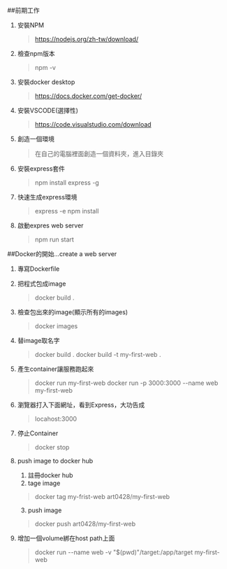 ##前期工作

1. 安裝NPM
    > https://nodejs.org/zh-tw/download/

2. 檢查npm版本
    > npm -v

3. 安裝docker desktop
    > https://docs.docker.com/get-docker/

4. 安裝VSCODE(選擇性)
    > https://code.visualstudio.com/download

5. 創造一個環境
    > 在自己的電腦裡面創造一個資料夾，進入目錄夾

6. 安裝express套件
    >npm install
    >express -g

7. 快速生成express環境
    > express -e
    > npm install

8. 啟動expres web server
    > npm run start




##Docker的開始...create a web server
1. 專寫Dockerfile

2. 把程式包成image
    > docker build .

3. 檢查包出來的image(顯示所有的images)
    > docker images

4. 替image取名字
    > docker build .
    > docker build -t my-first-web . 

5. 產生container讓服務跑起來
    > docker run my-first-web
    > docker run -p 3000:3000 --name web my-first-web
6. 瀏覽器打入下面網址，看到Express，大功告成
    > locahost:3000
7. 停止Container
    > docker stop <container id or name>

8. push image to docker hub
   1. 註冊docker hub
   2. tage image
    > docker tag my-frist-web art0428/my-first-web
   3. push image
    > docker push art0428/my-first-web


9. 增加一個volume綁在host path上面
    > docker run --name web -v "$(pwd)"/target:/app/target my-first-web







